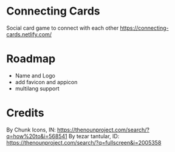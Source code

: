# Connecting Cards
Social card game to connect with each other
https://connecting-cards.netlify.com/

# Roadmap

- Name and Logo
- add favicon and appicon
- multilang support

# Credits

By Chunk Icons, IN: https://thenounproject.com/search/?q=how%20to&i=568541
By tezar tantular, ID: https://thenounproject.com/search/?q=fullscreen&i=2005358
